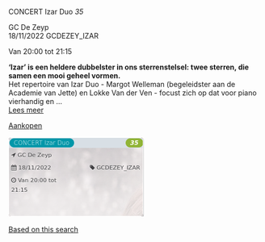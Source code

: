 CONCERT Izar Duo *35*

GC De Zeyp  
18/11/2022 GCDEZEY\_IZAR  

Van 20:00 tot 21:15

  

  

**‘Izar’ is een heldere dubbelster in ons sterrenstelsel: twee sterren, die samen een mooi geheel vormen.**  
Het repertoire van Izar Duo - Margot Welleman (begeleidster aan de Academie van Jette) en Lokke Van der Ven - focust zich op dat voor piano vierhandig en ...  
[Lees meer](https://tickets.vgc.be/activity/subscribe/GCDEZEY_IZAR)

[Aankopen](https://tickets.vgc.be/ticketingActivity/subscribe/GCDEZEY_IZAR)

![](80226.png)

[Based on this search](https://tickets.vgc.be/activity/index?&vrijeplaatsen=1&Age%5B%5D=4%2C6&entity=276)